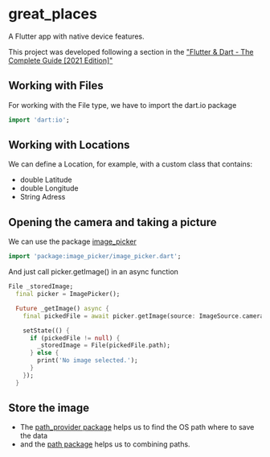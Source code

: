 # great_places

A Flutter app with native device features.

This project was developed following a section in the ["Flutter & Dart - The Complete Guide [2021 Edition]"](https://www.udemy.com/course/learn-flutter-dart-to-build-ios-android-apps/)

## Working with Files
For working with the File type, we have to import the dart.io package
```dart
import 'dart:io';
```

## Working with Locations
We can define a Location, for example, with a custom class that contains:
- double Latitude
- double Longitude
- String Adress

## Opening the camera and taking a picture
We can use the package [image_picker](https://pub.dev/packages/image_picker)
```dart
import 'package:image_picker/image_picker.dart';
```
And just call picker.getImage() in an async function
```dart
File _storedImage;
  final picker = ImagePicker();

  Future _getImage() async {
    final pickedFile = await picker.getImage(source: ImageSource.camera);

    setState(() {
      if (pickedFile != null) {
        _storedImage = File(pickedFile.path);
      } else {
        print('No image selected.');
      }
    });
  }
```

## Store the image
- The [path_provider package](https://pub.dev/packages/path_provider) helps us to find the OS path where to save the data
- and the [path package](https://pub.dev/packages/path) helps us to combining paths.